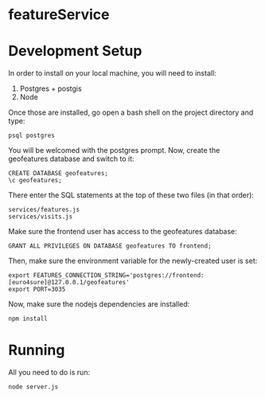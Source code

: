 featureService
==============

Development Setup
=====
In order to install on your local machine, you will need to install:

1. Postgres + postgis
2. Node

Once those are installed, go open a bash shell on the project directory and type:

```
psql postgres
```

You will be welcomed with the postgres prompt. Now, create the geofeatures database and switch to it:

```
CREATE DATABASE geofeatures;
\c geofeatures;
```

There enter the SQL statements at the top of these two files (in that order):

```
services/features.js
services/visits.js
```

Make sure the frontend user has access to the geofeatures database:

```
GRANT ALL PRIVILEGES ON DATABASE geofeatures TO frontend;
```

Then, make sure the environment variable for the newly-created user is set:

```
export FEATURES_CONNECTION_STRING='postgres://frontend:[euro4sure]@127.0.0.1/geofeatures'
export PORT=3035
```

Now, make sure the nodejs dependencies are installed:

```
npm install
```

Running
=======
All you need to do is run:

```
node server.js
```
